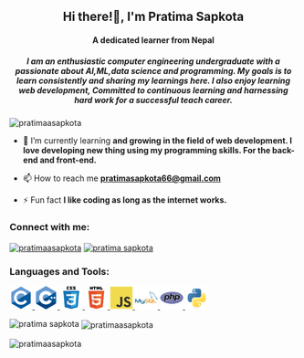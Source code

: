 <h2 align="center">Hi there!👋, I'm Pratima Sapkota</h2>
<h4 align="center">A dedicated learner from Nepal </h4><p><h5 align="center">I am an enthusiastic computer engineering undergraduate with a passionate about AI,ML,data science and programming. My goals is to learn consistently and sharing my learnings here. I also enjoy learning web development, Committed to continuous learning and harnessing hard work for a successful teach career.</h5></p>
<p align="left"> <img src="https://komarev.com/ghpvc/?username=pratimaasapkota&label=Profile%20views&color=0e75b6&style=flat" alt="pratimaasapkota" /> </p>

- 🌱 I’m currently learning **and growing in the field of web development. I love developing new thing using my programming skills. For the back-end and front-end.**

- 📫 How to reach me **pratimasapkota66@gmail.com**

- ⚡ Fun fact **I like coding as long as the internet works.**
<h3 align="left">Connect with me:</h3>
<p align="left">
<a href="https://linkedin.com/in/pratima sapkota" target="blank"><img align="center" src="https://raw.githubusercontent.com/rahuldkjain/github-profile-readme-generator/master/src/images/icons/Social/linked-in-alt.svg" alt="pratimaasapkota" height="30" width="40" /></a> 
<a href="https://instagram.com/pratima sapkota" target="blank"><img align="center" src="https://raw.githubusercontent.com/rahuldkjain/github-profile-readme-generator/master/src/images/icons/Social/instagram.svg" alt="pratima sapkota" height="30" width="40" /></a>
</p>
</p>

<h3 align="left">Languages and Tools:</h3>
<p align="left"> <a href="https://www.cprogramming.com/" target="_blank" rel="noreferrer"> <img src="https://raw.githubusercontent.com/devicons/devicon/master/icons/c/c-original.svg" alt="c" width="40" height="40"/> </a> <a href="https://www.w3schools.com/cpp/" target="_blank" rel="noreferrer"> <img src="https://raw.githubusercontent.com/devicons/devicon/master/icons/cplusplus/cplusplus-original.svg" alt="cplusplus" width="40" height="40"/> </a> <a href="https://www.w3schools.com/css/" target="_blank" rel="noreferrer"> <img src="https://raw.githubusercontent.com/devicons/devicon/master/icons/css3/css3-original-wordmark.svg" alt="css3" width="40" height="40"/> </a> <a href="https://www.w3.org/html/" target="_blank" rel="noreferrer"> <img src="https://raw.githubusercontent.com/devicons/devicon/master/icons/html5/html5-original-wordmark.svg" alt="html5" width="40" height="40"/> </a> <a href="https://developer.mozilla.org/en-US/docs/Web/JavaScript" target="_blank" rel="noreferrer"> <img src="https://raw.githubusercontent.com/devicons/devicon/master/icons/javascript/javascript-original.svg" alt="javascript" width="40" height="40"/> </a> <a href="https://www.mysql.com/" target="_blank" rel="noreferrer"> <img src="https://raw.githubusercontent.com/devicons/devicon/master/icons/mysql/mysql-original-wordmark.svg" alt="mysql" width="40" height="40"/> </a> <a href="https://www.php.net" target="_blank" rel="noreferrer"> <img src="https://raw.githubusercontent.com/devicons/devicon/master/icons/php/php-original.svg" alt="php" width="40" height="40"/> </a> <a href="https://www.python.org" target="_blank" rel="noreferrer"> <img src="https://raw.githubusercontent.com/devicons/devicon/master/icons/python/python-original.svg" alt="python" width="40" height="40"/> </a> </p>

<p><img align="left" src="https://github-readme-stats.vercel.app/api/top-langs?username=pratimaasapkota&show_icons=true&locale=en&layout=compact" alt="pratima sapkota" /></p>

<p>&nbsp;<img align="center" src="https://github-readme-stats.vercel.app/api?username=pratimaasapkota&show_icons=true&locale=en" alt="pratimaasapkota" /></p>

<p><img align="center" src="https://github-readme-streak-stats.herokuapp.com/?user=pratimaasapkota&" alt="pratimaasapkota" /></p>

